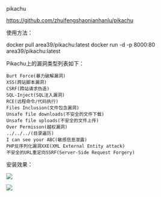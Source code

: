 pikachu

https://github.com/zhuifengshaonianhanlu/pikachu

使用方法：

docker pull area39/pikachu:latest
docker run -d -p 8000:80 area39/pikachu:latest


Pikachu上的漏洞类型列表如下：

    Burt Force(暴力破解漏洞)
    XSS(跨站脚本漏洞)
    CSRF(跨站请求伪造)
    SQL-Inject(SQL注入漏洞)
    RCE(远程命令/代码执行)
    Files Inclusion(文件包含漏洞)
    Unsafe file downloads(不安全的文件下载)
    Unsafe file uploads(不安全的文件上传)
    Over Permisson(越权漏洞)
    ../../../(目录遍历)
    I can see your ABC(敏感信息泄露)
    PHP反序列化漏洞XXE(XML External Entity attack)
    不安全的URL重定向SSRF(Server-Side Request Forgery)

安装效果：

![](https://pic1.zhimg.com/80/v2-0f047a0b5444b40cf729539313fe5478_720w.jpg)

![](https://pic2.zhimg.com/80/v2-031ee0279e30dc26dd1d02cf908b02e5_720w.jpg)


